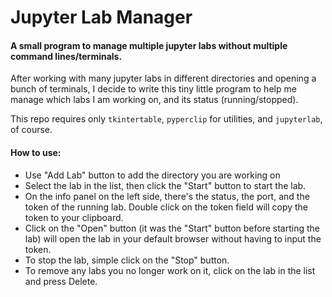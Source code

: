 # Jupyter Lab Manager
#### A small program to manage multiple jupyter labs without multiple command lines/terminals.

After working with many jupyter labs in different directories and opening a bunch of terminals, I decide to write this tiny little program to help me manage which labs I am working on, and its status (running/stopped).

This repo requires only `tkintertable`, `pyperclip` for utilities, and `jupyterlab`, of course.

#### How to use:

- Use "Add Lab" button to add the directory you are working on
- Select the lab in the list, then click the "Start" button to start the lab.
- On the info panel on the left side, there's the status, the port, and the token of the running lab. Double click on the token field will copy the token to your clipboard.
- Click on the "Open" button (it was the "Start" button before starting the lab) will open the lab in your default browser without having to input the token.
- To stop the lab, simple click on the "Stop" button.
- To remove any labs you no longer work on it, click on the lab in the list and press Delete.
